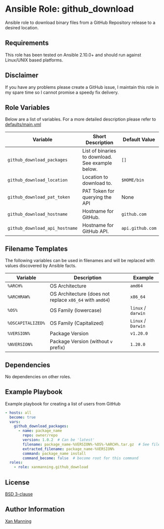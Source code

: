 # Ansible Role: github_download

Ansible role to download binary files from a GitHub Repository release to a
desired location.

## Requirements

This role has been tested on Ansible 2.10.0+ and should run against Linux/UNIX
based platforms.

## Disclaimer

If you have any problems please create a GitHub issue, I maintain this role in
my spare time so I cannot promise a speedy fix delivery.

## Role Variables

Below are a list of variables. For a more detailed description please refer to
[defaults/main.yml](defaults/main.yml)

| Variable                       | Short Description                                | Default Value    |
|--------------------------------|--------------------------------------------------|------------------|
| `github_download_packages`     | List of binaries to download. See example below. | `[]`             |
| `github_download_location`     | Location to download to.                         | `$HOME/bin`      |
| `github_download_pat_token`    | PAT Token for querying the API                   | None             |
| `github_download_hostname`     | Hostname for GitHub.                             | `github.com`     |
| `github_download_api_hostname` | Hostname for GitHub API.                         | `api.github.com` |

## Filename Templates

The following variables can be used in filenames and will be replaced with
values discovered by Ansible facts.

| Variable          | Description                                              | Example            |
|-------------------|----------------------------------------------------------|--------------------|
| `%ARCH%`          | OS Architecture                                          | `amd64`            |
| `%ARCHRAW%`       | OS Architecture (does not replace `x86_64` with `amd64`) | `x86_64`           |
| `%OS%`            | OS Family (lowercase)                                    | `linux` / `darwin` |
| `%OSCAPITALIZED%` | OS Family (Capitalized)                                  | `Linux` / `Darwin` |
| `%VERSION%`       | Package Version                                          | `v1.20.0`          |
| `%NVERSION%`      | Package Version (without `v` prefix)                     | `1.20.0`           |

## Dependencies

No dependencies on other roles.

## Example Playbook

Example playbook for creating a list of users from GitHub

```yaml
- hosts: all
  become: true
  vars:
    github_download_packages:
      - name: package_name
        repo: owner/repo
        version: 1.0.2  # Can be 'latest'
        filename: package_name-%VERSION%-%OS%-%ARCH%.tar.gz  # See filename templates in README.md
        extracted_filename: package_name-%VERSION%
        command: package_name install
        command_become: false  # become root for this command
  roles:
    - role: xanmanning.github_download
```

## License

[BSD 3-clause](LICENSE.txt)

## Author Information

[Xan Manning](https://xan.manning.io/)

